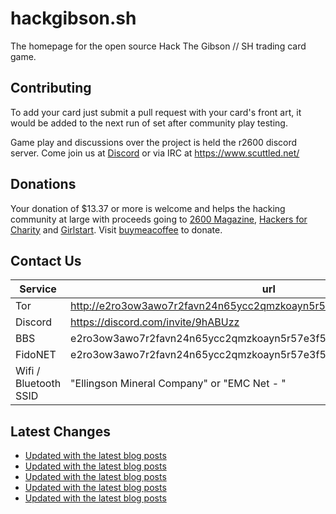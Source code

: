 # hackgibson.sh
The homepage for the open source Hack The Gibson // SH trading card game.


## Contributing

To add your card just submit a pull request with your card's front art, it would be added to the next run of set after community play testing.

Game play and discussions over the project is held the r2600 discord server. Come join us at [Discord](https://discord.com/invite/9hABUzz) or via IRC at https://www.scuttled.net/


## Donations

Your donation of $13.37 or more is welcome and helps the hacking community at large with proceeds going to [2600 Magazine](https://2600.com/), [Hackers for Charity](https://hackersforcharity.org) and [Girlstart](https://girlstart.org).  Visit [buymeacoffee](https://www.buymeacoffee.com/hackgibson.sh) to donate.


## Contact Us

Service | url
-|-
Tor | http://e2ro3ow3awo7r2favn24n65ycc2qmzkoayn5r57e3f56nvjwdcgg32ad.onion
Discord | https://discord.com/invite/9hABUzz
BBS | e2ro3ow3awo7r2favn24n65ycc2qmzkoayn5r57e3f56nvjwdcgg32ad.onion:23
FidoNET | e2ro3ow3awo7r2favn24n65ycc2qmzkoayn5r57e3f56nvjwdcgg32ad.onion:24554
Wifi / Bluetooth SSID | "Ellingson Mineral Company" or "EMC Net - <fidonet address>"

## Latest Changes
<!-- BLOG-POST-LIST:START -->
- [Updated with the latest blog posts](https://github.com/DFW2600/hackgibson.sh/commit/94cd4705e05cbaed3c0e2b548f539c1fe19dbe93)
- [Updated with the latest blog posts](https://github.com/DFW2600/hackgibson.sh/commit/aff39e178ad7ee3e9d0709a0f07257540db8b987)
- [Updated with the latest blog posts](https://github.com/DFW2600/hackgibson.sh/commit/5c4a791de2c44252befae8b1ca3ddc04dc935f30)
- [Updated with the latest blog posts](https://github.com/DFW2600/hackgibson.sh/commit/c6a0c754bed10acb0c3f64a0772634670642ec3c)
- [Updated with the latest blog posts](https://github.com/DFW2600/hackgibson.sh/commit/ea7e93217b4444b7f887da444a6983c46de80818)
<!-- BLOG-POST-LIST:END -->
